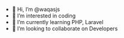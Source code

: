 - 👋 Hi, I’m @waqasjs
- 👀 I’m interested in coding
- 🌱 I’m currently learning PHP, Laravel
- 💞️ I’m looking to collaborate on Developers

<!---
waqasjs/waqasjs is a ✨ special ✨ repository because its `README.md` (this file) appears on your GitHub profile.
You can click the Preview link to take a look at your changes.
--->
